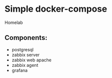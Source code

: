 # Simple docker-compose

Homelab

## Components:

- postgresql
- zabbix server
- zabbix web apache
- zabbix agent
- grafana

